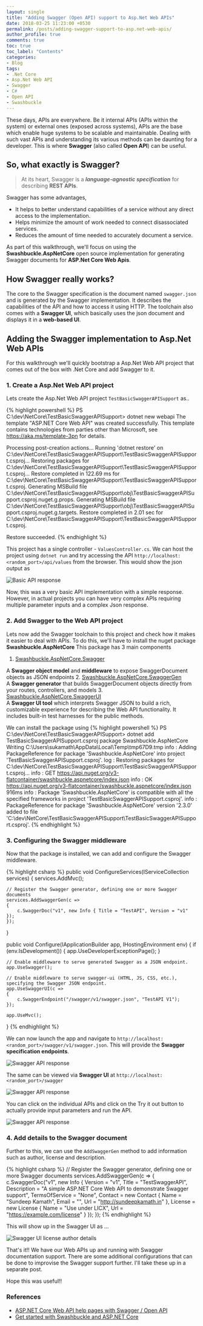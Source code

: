 ```yaml
---
layout: single
title: "Adding Swagger (Open API) support to Asp.Net Web APIs"
date: 2018-03-25 11:23:00 +0530
permalink: /posts/adding-swagger-support-to-asp.net-web-apis/
author_profile: true
comments: true
toc: true
toc_label: "Contents"
categories: 
- Blog
tags:
- .Net Core
- Asp.Net Web API
- Swagger
- C#
- Open API
- Swashbuckle
---
```


These days, APIs are everywhere. Be it internal APIs (APIs within the system) or external ones (exposed across systems), APIs are the base which enable huge systems to be scalable and maintainable. Dealing with such vast APIs and understanding its various methods can be daunting for a developer. This is where **Swagger** (also called **Open API**) can be useful. 

## So, what exactly is Swagger?
> At its heart, Swagger is a ***language-agnostic specification*** for describing **REST APIs**.

Swagger has some advantages,
* It helps to better understand capabilities of a service without any direct access to the implementation. 
* Helps minimize the amount of work needed to connect disassociated services.
* Reduces the amount of time needed to accurately document a service.

As part of this walkthrough, we'll focus on using the **Swashbuckle.AspNetCore** open source implementation for generating Swagger documents for **ASP.Net Core Web Apis**.

## How Swagger really works?
The core to the Swagger specification is the document named `swagger.json` and is generated by the Swagger implementation. It describes the capabilities of the API and how to access it using HTTP.
The toolchain also comes with a **Swagger UI**, which basically uses the json document and displays it in a **web-based UI**.

## Adding the Swagger implementation to Asp.Net Web APIs
For this walkthrough we'll quickly bootstrap a Asp.Net Web API project that comes out of the box with .Net Core and add Swagger to it.

### 1. Create a Asp.Net Web API project
Lets create the Asp.Net Web API project `TestBasicSwaggerAPISupport` as..

{% highlight powershell %}
PS C:\dev\NetCore\TestBasicSwaggerAPISupport> dotnet new webapi
The template "ASP.NET Core Web API" was created successfully.
This template contains technologies from parties other than Microsoft, see https://aka.ms/template-3pn for details.

Processing post-creation actions...
Running 'dotnet restore' on C:\dev\NetCore\TestBasicSwaggerAPISupport\TestBasicSwaggerAPISupport.csproj...
  Restoring packages for C:\dev\NetCore\TestBasicSwaggerAPISupport\TestBasicSwaggerAPISupport.csproj...
  Restore completed in 122.69 ms for C:\dev\NetCore\TestBasicSwaggerAPISupport\TestBasicSwaggerAPISupport.csproj.
  Generating MSBuild file C:\dev\NetCore\TestBasicSwaggerAPISupport\obj\TestBasicSwaggerAPISupport.csproj.nuget.g.props.
  Generating MSBuild file C:\dev\NetCore\TestBasicSwaggerAPISupport\obj\TestBasicSwaggerAPISupport.csproj.nuget.g.targets.
  Restore completed in 2.01 sec for C:\dev\NetCore\TestBasicSwaggerAPISupport\TestBasicSwaggerAPISupport.csproj.

Restore succeeded.
{% endhighlight %}

This project has a single controller - `ValuesController.cs`.
We can host the project using `dotnet run` and try accessing the API `http://localhost:<random_port>/api/values` from the browser.
This would show the json output as 

![Basic API response]({{site.url}}/assets/images/blogs/APIResponse.jpg)

Now, this was a very basic API implementation with a simple response. However, in actual projects you can have very complex APIs requiring multiple parameter inputs and a complex Json response. 

### 2. Add Swagger to the Web API project
Lets now add the Swagger toolchain to this project and check how it makes it easier to deal with APIs.
To do this, we'll have to install the nuget package **Swashbuckle.AspNetCore**
This package has 3 main components
1. [Swashbuckle.AspNetCore.Swagger](https://www.nuget.org/packages/Swashbuckle.AspNetCore.Swagger/)  

A **Swagger object model** and **middleware** to expose SwaggerDocument objects as JSON endpoints
2. [Swashbuckle.AspNetCore.SwaggerGen](https://www.nuget.org/packages/Swashbuckle.AspNetCore.SwaggerGen/)  
A **Swagger generator** that builds SwaggerDocument objects directly from your routes, controllers, and models
3. [Swashbuckle.AspNetCore.SwaggerUI](https://www.nuget.org/packages/Swashbuckle.AspNetCore.SwaggerUI/)  
A **Swagger UI tool** which interprets Swagger JSON to build a rich, customizable experience for describing the Web API functionality. It includes built-in test harnesses for the public methods.

We can install the package using 
{% highlight powershell %}
PS C:\dev\NetCore\TestBasicSwaggerAPISupport> dotnet add TestBasicSwaggerAPISupport.csproj package Swashbuckle.AspNetCore
  Writing C:\Users\sukamath\AppData\Local\Temp\tmp67D9.tmp
info : Adding PackageReference for package 'Swashbuckle.AspNetCore' into project 'TestBasicSwaggerAPISupport.csproj'.
log  : Restoring packages for C:\dev\NetCore\TestBasicSwaggerAPISupport\TestBasicSwaggerAPISupport.csproj...
info :   GET https://api.nuget.org/v3-flatcontainer/swashbuckle.aspnetcore/index.json
info :   OK https://api.nuget.org/v3-flatcontainer/swashbuckle.aspnetcore/index.json 916ms
info : Package 'Swashbuckle.AspNetCore' is compatible with all the specified frameworks in project 'TestBasicSwaggerAPISupport.csproj'.
info : PackageReference for package 'Swashbuckle.AspNetCore' version '2.3.0' added to file 'C:\dev\NetCore\TestBasicSwaggerAPISupport\TestBasicSwaggerAPISupport.csproj'.
{% endhighlight %}

### 3. Configuring the Swagger middleware
Now that the package is installed, we can add and configure the Swagger middleware.

{% highlight csharp %}
public void ConfigureServices(IServiceCollection services)
{
    services.AddMvc();

    // Register the Swagger generator, defining one or more Swagger documents
    services.AddSwaggerGen(c =>
    {
        c.SwaggerDoc("v1", new Info { Title = "TestAPI", Version = "v1" });
    });
}

public void Configure(IApplicationBuilder app, IHostingEnvironment env)
{
    if (env.IsDevelopment())
    {
        app.UseDeveloperExceptionPage();
    }

    // Enable middleware to serve generated Swagger as a JSON endpoint.
    app.UseSwagger();

    // Enable middleware to serve swagger-ui (HTML, JS, CSS, etc.), specifying the Swagger JSON endpoint.
    app.UseSwaggerUI(c =>
    {
        c.SwaggerEndpoint("/swagger/v1/swagger.json", "TestAPI V1");
    });

    app.UseMvc();
}
{% endhighlight %}

We can now launch the app and navigate to `http://localhost:<random_port>/swagger/v1/swagger.json`.
This will provide the **Swagger specification endpoints**.

![Swagger API response]({{site.url}}/assets/images/blogs/SwaggerAPIResponse.jpg)

The same can be viewed via **Swagger UI** at `http://localhost:<random_port>/swagger`

![Swagger API response]({{site.url}}/assets/images/blogs/SwaggerUIResponse.jpg)

You can click on the individual APIs and click on the Try it out button to actually provide input parameters and run the API.

![Swagger API response]({{site.url}}/assets/images/blogs/SwaggerUIDrillDown.jpg)

### 4. Add details to the Swagger document  

Further to this, we can use the `AddSwaggerGen` method to add information such as author, license and description.

{% highlight csharp %}
// Register the Swagger generator, defining one or more Swagger documents
services.AddSwaggerGen(c =>
{
    c.SwaggerDoc("v1", new Info
    {
        Version = "v1",
        Title = "TestSwaggerAPI",
        Description = "A simple ASP.NET Core Web API to demonstrate Swagger support",
        TermsOfService = "None",
        Contact = new Contact { Name = "Sundeep Kamath", Email = "", Url = "http://sundeepkamath.in" },
        License = new License { Name = "Use under LICX", Url = "https://example.com/license" }
    });
});
{% endhighlight %}

This will show up in the Swagger UI as ...

![Swagger UI license author details]({{site.url}}/assets/images/blogs/SwaggerAPIAuthorLicenseDetails.jpg)

That's it!! We have our Web APIs up and running with Swagger documentation support.
There are some additional configurations that can be done to improvise the Swagger support further. I'll take these up in a separate post.

Hope this was useful!!

### References
* [ASP.NET Core Web API help pages with Swagger / Open API](https://docs.microsoft.com/en-us/aspnet/core/tutorials/web-api-help-pages-using-swagger)
* [Get started with Swashbuckle and ASP.NET Core](https://docs.microsoft.com/en-us/aspnet/core/tutorials/getting-started-with-swashbuckle?tabs=visual-studio-code%2Cvisual-studio-code-xml)


